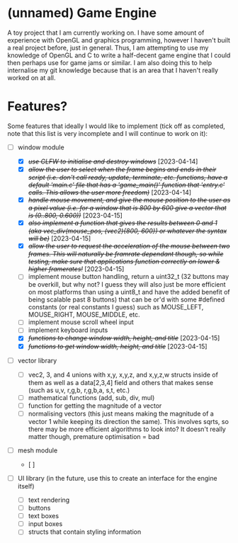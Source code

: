 # (unnamed) Game Engine

A toy project that I am currently working on. I have some amount of experience with OpenGL and graphics programming, however I haven't built a real project before, just in general. Thus, I am attempting to use my knowledge of OpenGL and C to write a half-decent game engine that I could then perhaps use for game jams or similar. I am also doing this to help internalise my git knowledge because that is an area that I haven't really worked on at all.

# Features?

Some features that ideally I would like to implement (tick off as completed, note that this list is very incomplete and I will continue to work on it):
* [ ] window module
    * [X] ~~*use GLFW to initialise and destroy windows*~~ [2023-04-14]
    * [X] ~~*allow the user to select when the frame begins and ends in their script (i.e. don't call ready, update, terminate, etc. functions, have a default 'main.c' file that has a 'game_main()' function that 'entry.c' calls. This allows the user more freedom)*~~ [2023-04-14]
    * [X] ~~*handle mouse movement, and give the mouse position to the user as a pixel value (i.e. for a window that is 800 by 600 give a vector that is (0..800, 0.600))*~~ [2023-04-15]
    * [X] ~~*also implement a function that gives the results between 0 and 1 (aka vec_div(mouse_pos, (vec2){800, 600}) or whatever the syntax will be)*~~ [2023-04-15]
    * [X] ~~*allow the user to request the acceleration of the mouse between two frames. This will naturally be framrate dependant though, so while testing, *make sure that applications function correctly on lower & higher framerates*!*~~ [2023-04-15]
    * [ ] implement mouse button handling, return a uint32_t (32 buttons may be overkill, but why not? I guess they will also just be more efficient on most platforms than using a uint8_t and have the added benefit of being scalable past 8 buttons) that can be or'd with some #defined constants (or real constants I guess) such as MOUSE_LEFT, MOUSE_RIGHT, MOUSE_MIDDLE, etc.
    * [ ] implement mouse scroll wheel input
    * [ ] implement keyboard inputs
    * [X] ~~*functions to change window width, height, and title*~~ [2023-04-15]
    * [X] ~~*functions to get window width, height, and title*~~ [2023-04-15]

* [ ] vector library
    * [ ] vec2, 3, and 4 unions with x,y, x,y,z, and x,y,z,w structs inside of them as well as a data[2,3,4] field and others that makes sense (such as u,v, r,g,b, r,g,b,a, s,t, etc.)
    * [ ] mathematical functions (add, sub, div, mul)
    * [ ] function for getting the magnitude of a vector
    * [ ] normalising vectors (this just means making the magnitude of a vector 1 while keeping its direction the same). This involves sqrts, so there may be more efficient algorithms to look into? It doesn't really matter though, premature optimisation = bad

* [ ] mesh module
    * [ ] 

* [ ] UI library (in the future, use this to create an interface for the engine itself)
    * [ ] text rendering
    * [ ] buttons
    * [ ] text boxes
    * [ ] input boxes
    * [ ] structs that contain styling information
